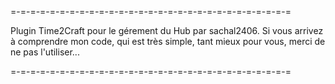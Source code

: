 =-=-=-=-=-=-=-=-=-=-=-=-=-=-=-=-=-=-=-=-=-=-=-=-=-=-=-=-=

Plugin Time2Craft pour le gérement du Hub par sachal2406.
Si vous arrivez à comprendre mon code, qui est très simple,
tant mieux pour vous, merci de ne pas l'utiliser...

=-=-=-=-=-=-=-=-=-=-=-=-=-=-=-=-=-=-=-=-=-=-=-=-=-=-=-=-=
